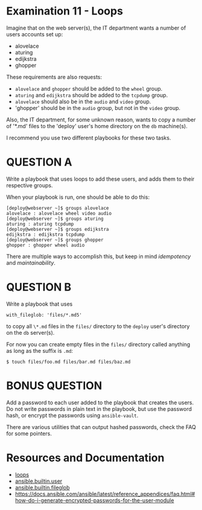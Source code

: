 # Examination 11 - Loops

Imagine that on the web server(s), the IT department wants a number of users accounts set up:

- alovelace
- aturing
- edijkstra
- ghopper

These requirements are also requests:

* `alovelace` and `ghopper` should be added to the `wheel` group.
* `aturing` and `edijkstra` should be added to the `tcpdump` group.
* `alovelace` should also be in the `audio` and `video` group.
* 'ghopper' should be in the `audio` group, but not in the `video` group.

Also, the IT department, for some unknown reason, wants to copy a number of '\*.md' files
to the 'deploy' user's home directory on the `db` machine(s).

I recommend you use two different playbooks for these two tasks.

# QUESTION A

Write a playbook that uses loops to add these users, and adds them to their respective groups.

When your playbook is run, one should be able to do this:

    [deploy@webserver ~]$ groups alovelace
    alovelace : alovelace wheel video audio
    [deploy@webserver ~]$ groups aturing
    aturing : aturing tcpdump
    [deploy@webserver ~]$ groups edijkstra
    edijkstra : edijkstra tcpdump
    [deploy@webserver ~]$ groups ghopper
    ghopper : ghopper wheel audio

There are multiple ways to accomplish this, but keep in mind _idempotency_ and _maintainability_.

# QUESTION B

Write a playbook that uses

    with_fileglob: 'files/*.md5'

to copy all `\*.md` files in the `files/` directory to the `deploy` user's directory on the `db` server(s).

For now you can create empty files in the `files/` directory called anything as long as the suffix is `.md`:

    $ touch files/foo.md files/bar.md files/baz.md

# BONUS QUESTION

Add a password to each user added to the playbook that creates the users. Do not write passwords in plain
text in the playbook, but use the password hash, or encrypt the passwords using `ansible-vault`.

There are various utilities that can output hashed passwords, check the FAQ for some pointers.

# Resources and Documentation

* [loops](https://docs.ansible.com/ansible/latest/playbook_guide/playbooks_loops.html)
* [ansible.builtin.user](https://docs.ansible.com/ansible/latest/collections/ansible/builtin/user_module.html)
* [ansible.builtin.fileglob](https://docs.ansible.com/ansible/latest/collections/ansible/builtin/fileglob_lookup.html)
* https://docs.ansible.com/ansible/latest/reference_appendices/faq.html#how-do-i-generate-encrypted-passwords-for-the-user-module


